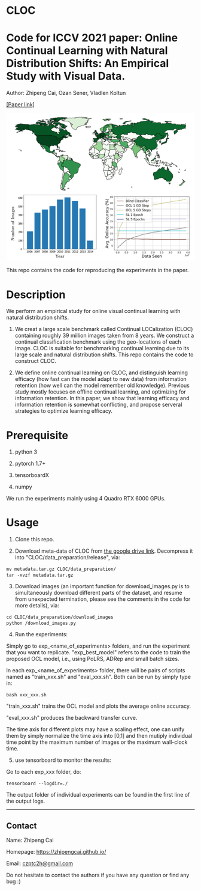 # CLOC

# Code for ICCV 2021 paper: Online Continual Learning with Natural Distribution Shifts: An Empirical Study with Visual Data. 

Author: Zhipeng Cai, Ozan Sener, Vladlen Koltun

[[Paper link]](https://arxiv.org/pdf/2108.09020.pdf)

![alt text](https://github.com/ZhipengCai/ZhipengCai.github.io/blob/master/papers/CLOC.png " ")

This repo contains the code for reproducing the experiments in the paper. 

Description
===========

We perform an empirical study for online visual continual learning with natural distribution shifts. 

1. We creat a large scale benchmark called Continual LOCalization (CLOC) containing roughly 39 million images taken from 8 years. We construct a continual classification benchmark using the geo-locations of each image. CLOC is suitable for benchmarking continual learning due to its large scale and natural distribution shifts. This repo contains the code to construct CLOC.

2. We define online continual learning on CLOC, and distinguish learning efficacy (how fast can the model adapt to new data) from information retention (how well can the model remember old knowledge). Previous study mostly focuses on offline continual learning, and optimizing for information retention. In this paper, we show that learning efficacy and information retention is somewhat conflicting, and propose serveral strategies to optimize learning efficacy.

Prerequisite
============
1. python 3

2. pytorch 1.7+

3. tensorboardX

4. numpy

We run the experiments mainly using 4 Quadro RTX 6000 GPUs.

Usage
=====
1. Clone this repo.

2. Download meta-data of CLOC from [the google drive link](https://drive.google.com/file/d/1UdIZe_9rEemO2QukHw7bf6aDFV-RjAfc/view?usp=sharing). Decompress it into "CLOC/data_preparation/release", via:

```
mv metadata.tar.gz CLOC/data_preparation/
tar -xvzf metadata.tar.gz
```

3. Download images (an important function for download_images.py is to simultaneously download different parts of the dataset, and resume from unexpected termination, please see the comments in the code for more details), via:

```
cd CLOC/data_preparation/download_images
python /download_images.py
```

4. Run the experiments:

Simply go to exp_<name_of_experiments> folders, and run the experiment that you want to replicate. "exp_best_model" refers to the code to train the proposed OCL model, i.e., using PoLRS, ADRep and small batch sizes.

In each exp_<name_of_experiments> folder, there will be pairs of scripts named as "train_xxx.sh" and "eval_xxx.sh". Both can be run by simply type in:

```
bash xxx_xxx.sh
```

"train_xxx.sh" trains the OCL model and plots the average online accuracy.

"eval_xxx.sh" produces the backward transfer curve.

The time axis for different plots may have a scaling effect, one can unify them by simply normalize the time axis into [0,1] and then mutiply individual time point by the maximum number of images or the maximum wall-clock time. 

5. use tensorboard to monitor the results:

Go to each exp_xxx folder, do:
```
tensorboard --logdir=./
```
The output folder of individual experiments can be found in the first line of the output logs.

------------------------
Contact
------------------------

Name: Zhipeng Cai

Homepage: https://zhipengcai.github.io/

Email: czptc2h@gmail.com

Do not hesitate to contact the authors if you have any question or find any bug :)
